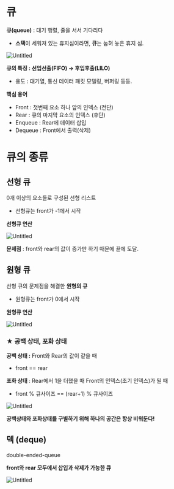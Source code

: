 # 큐

**큐(queue)** : 대기 행렬, 줄을 서서 기다리다

- **스택**이 세워져 있는 휴지심이라면, **큐**는 눕혀 놓은 휴지 심.

![Untitled](%E1%84%8F%E1%85%B2%20b049cbe7605f492dbf33f270fc6067e7/Untitled.png)

**큐의 특징 : 선입선출(FIFO) → 후입후출(LILO)**

- 용도 : 대기열, 통신 데이터 패킷 모델링, 버퍼링 등등.

**핵심 용어**

- Front : 첫번째 요소 하나 앞의 인덱스 (전단)
- Rear : 큐의 마지막 요소의 인덱스 (후단)
- Enqueue : Rear에 데이터 삽입
- Dequeue : Front에서 출력(삭제)

# 큐의 종류

## 선형 큐

0개 이상의 요소들로 구성된 선형 리스트

- 선형큐는 front가 -1에서 시작

**선형큐 연산**

![Untitled](%E1%84%8F%E1%85%B2%20b049cbe7605f492dbf33f270fc6067e7/Untitled%201.png)

**문제점** : front와 rear의 값이 증가만 하기 때문에 끝에 도달.

## 원형 큐

선형 큐의 문제점을 해결한 **원형의 큐**

- 원형큐는 front가 0에서 시작

**원형큐 연산**

![Untitled](%E1%84%8F%E1%85%B2%20b049cbe7605f492dbf33f270fc6067e7/Untitled%202.png)

### ★ **공백 상태, 포화 상태**

**공백 상태 :** Front와 Rear의 값이 같을 때

- front == rear

**포화 상태** : Rear에서 1을 더했을 때 Front의 인덱스(초기 인덱스)가 될 때

- front % 큐사이즈 == (rear+1) % 큐사이즈

![Untitled](%E1%84%8F%E1%85%B2%20b049cbe7605f492dbf33f270fc6067e7/Untitled%203.png)

**공백상태와 포화상태를 구별하기 위해 하나의 공간은 항상 비워둔다!**

## 덱 (deque)

double-ended-queue 

**front와 rear 모두에서 삽입과 삭제가 가능한 큐**

![Untitled](%E1%84%8F%E1%85%B2%20b049cbe7605f492dbf33f270fc6067e7/Untitled%204.png)